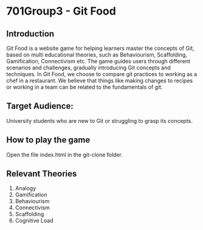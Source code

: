# 701Group3 - Git Food

## Introduction
Git Food is a website game for helping learners master the concepts of Git, based on multi educational theories, such as Behaviourism, Scaffolding, Gamification, Connectivism etc. The game guides users through different scenarios and challenges, gradually introducing Git concepts and techniques. 
In Git Food, we choose to compare git practices to working as a chef in a restaurant. We believe that things like making changes to recipes or working in a team can be related to the fundamentals of git. 

## Target Audience: 
University students who are new to Git or struggling to grasp its concepts.

## How to play the game
Open the file index.html in the git-clone folder.

## Relevant Theories
1. Analogy
2. Gamification
3. Behaviourism
4. Connectivism
5. Scaffolding
6. Cognitive Load